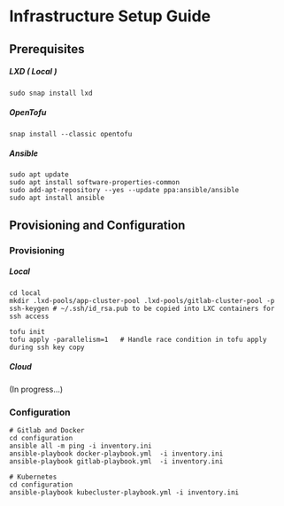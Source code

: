 # Infrastructure Setup Guide

## Prerequisites

##### LXD ( Local )

```
sudo snap install lxd
```

##### OpenTofu

```
snap install --classic opentofu
```

##### Ansible

```
sudo apt update
sudo apt install software-properties-common
sudo add-apt-repository --yes --update ppa:ansible/ansible
sudo apt install ansible
```

## Provisioning and Configuration

### Provisioning

##### Local

```
cd local
mkdir .lxd-pools/app-cluster-pool .lxd-pools/gitlab-cluster-pool -p
ssh-keygen # ~/.ssh/id_rsa.pub to be copied into LXC containers for ssh access

tofu init
tofu apply -parallelism=1   # Handle race condition in tofu apply during ssh key copy
```

##### Cloud

(In progress...)

### Configuration

```
# Gitlab and Docker
cd configuration
ansible all -m ping -i inventory.ini
ansible-playbook docker-playbook.yml  -i inventory.ini
ansible-playbook gitlab-playbook.yml  -i inventory.ini
```

```
# Kubernetes
cd configuration
ansible-playbook kubecluster-playbook.yml -i inventory.ini

```

